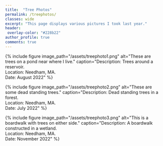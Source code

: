 ```yaml
---
title:  "Tree Photos"
permalink: /treephotos/
classes: wide
excerpt: "This page displays various pictures I took last year."
header:
 overlay-color: "#228b22"
author_profile: true
comments: true
---
```



{% include figure image_path="/assets/treephoto1.png" alt="These are trees on a pond near where I live." caption="Description: Trees around a reservoir.    
Location: Needham, MA.     
Date: August 2022" %}

{% include figure image_path="/assets/treephoto2.png" alt="These are some dead standing trees." caption="Description: Dead standing trees in a forest.   
Location: Needham, MA.   
Date: July 2022" %}

{% include figure image_path="/assets/treephoto3.png" alt="This is a boardwalk with trees on either side." caption="Description: A boardwalk constructed in a wetland.  
Location: Needham, MA.   
Date: November 2022" %}